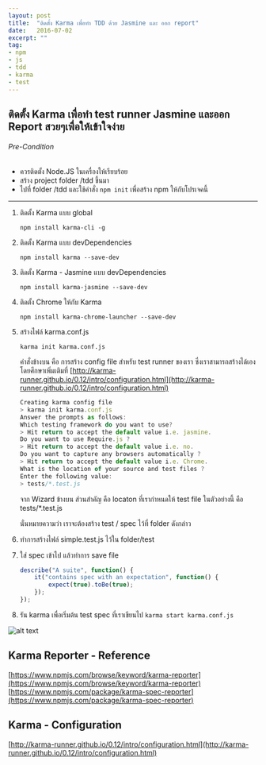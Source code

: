 ```yaml
---
layout: post
title:  "ติดตั้ง Karma เพื่อทำ TDD ด้วย Jasmine และ ออก report"
date:   2016-07-02
excerpt: ""
tag:
- npm
- js
- tdd
- karma
- test
---
```


## ติดตั้ง Karma เพื่อทำ test runner Jasmine และออก Report สวยๆเพื่อให้เข้าใจง่าย

###### Pre-Condition
* ควรติดตั้ง Node.JS ในเครื่องให้เรียบร้อย
* สร้าง project folder /tdd ขึ้นมา
* ไปที่ folder /tdd และใช้คำสั่ง `npm init` เพื่อสร้าง npm ให้กับโปรเจคนี้

---

1. ติดตั้ง Karma แบบ global

	`npm install karma-cli -g`

2. ติดตั้ง Karma แบบ devDependencies

	`npm install karma --save-dev`

3. ติดตั้ง Karma - Jasmine แบบ devDependencies

	`npm install karma-jasmine --save-dev`

4. ติดตั้ง Chrome ให้กับ Karma

	`npm install karma-chrome-launcher --save-dev`

5. สร้างไฟล์ karma.conf.js

	`karma init karma.conf.js`

	คำสั่งข้างบน คือ การสร้าง config file สำหรับ test runner ของเรา ซึ่งเราสามารถสร้างได้เอง โดยศึกษาเพิ่มเติมที่ [http://karma-runner.github.io/0.12/intro/configuration.html](http://karma-runner.github.io/0.12/intro/configuration.html)

	``` javascript
	Creating karma config file
	> karma init karma.conf.js
	Answer the prompts as follows:
	Which testing framework do you want to use?
	> Hit return to accept the default value i.e. jasmine.
	Do you want to use Require.js ?
	> Hit return to accept the default value i.e. no.
	Do you want to capture any browsers automatically ?
	> Hit return to accept the default value i.e. Chrome.
	What is the location of your source and test files ?
	Enter the following value:
	> tests/*.test.js
	```

	จาก Wizard ข้างบน ส่วนสำคัญ คือ locaton ที่เรากำหนดให้ test file ในตัวอย่างนี้ คือ tests/*.test.js

	นั่นหมายความว่า เราจะต้องสร้าง test / spec ไว้ที่ folder ดังกล่าว

6. ทำการสร้างไฟล์ simple.test.js ไว้ใน folder/test
7. ใส่ spec เข้าไป แล้วทำการ save file

	``` javascript
	describe("A suite", function() {
	    it("contains spec with an expectation", function() {
	        expect(true).toBe(true);
	    });
	});
	```

8. รัน karma เพื่อเริ่มต้น test spec ที่เราเขียนไป
`karma start karma.conf.js`

![alt text](https://raw.githubusercontent.com/iamgoangle/iamgoangle.github.com/master/images/_posts/2016-07-02%2021_32_01-Command%20Prompt%20-%20karma%20%20start%20karma.conf.js.png "result run karma")

## Karma Reporter - Reference
[https://www.npmjs.com/browse/keyword/karma-reporter](https://www.npmjs.com/browse/keyword/karma-reporter)
[https://www.npmjs.com/package/karma-spec-reporter](https://www.npmjs.com/package/karma-spec-reporter)

## Karma - Configuration
[http://karma-runner.github.io/0.12/intro/configuration.html](http://karma-runner.github.io/0.12/intro/configuration.html)
